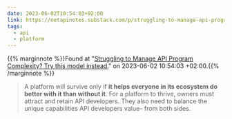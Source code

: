 ```yaml
---
date: 2023-06-02T10:54:03+02:00
link: https://netapinotes.substack.com/p/struggling-to-manage-api-program
tags:
  - api
  - platform
---
```

{{% marginnote %}}Found at "[Struggling to Manage API Program Complexity? Try this model instead.](https://web.archive.org/web/20230602105403/https://netapinotes.substack.com/p/struggling-to-manage-api-program)" on 2023-06-02 10:54:03 +02:00.{{% /marginnote %}}

> A platform will survive only if **it helps everyone in its ecosystem do better with it than without it**. For a platform to thrive, owners must attract and retain API developers. They also need to balance the unique capabilities API developers value– from both sides.